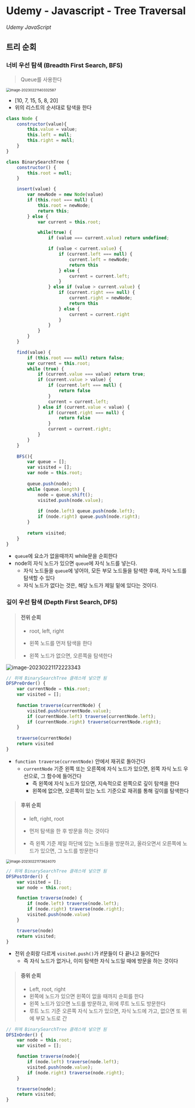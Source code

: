 # Udemy - Javascript - Tree Traversal

*Udemy JavaScript*



## 트리 순회



### 너비 우선 탐색 (Breadth First Search, BFS)

> Queue를 사용한다

<img src="21_Javascript_트리_순회.assets/image-20230221140332587.png" alt="image-20230221140332587" style="zoom:67%;" />

- [10, 7, 15, 5, 8, 20]
- 위의 리스트의 순서대로 탐색을 한다



```javascript
class Node {
    constructor(value){
        this.value = value;
        this.left = null;
        this.right = null;
    }
}

class BinarySearchTree {
    constructor() {
        this.root = null;
    }

    insert(value) {
        var newNode = new Node(value)
        if (this.root === null) {
            this.root = newNode;
            return this;
        } else {
            var current = this.root;

            while(true) {
                if (value === current.value) return undefined;

                if (value < current.value) {
                    if (current.left === null) {
                        current.left = newNode;
                        return this
                    } else {
                        current = current.left;
                    }
                } else if (value > current.value) {
                    if (current.right === null) {
                        current.right = newNode;
                        return this
                    } else {
                        current = current.right
                    }
                }
            }
        }
    }

    find(value) {
        if (this.root === null) return false;
        var current = this.root;
        while (true) {
            if (current.value === value) return true;
            if (current.value > value) {
                if (current.left === null) {
                    return false
                }
                current = current.left;
            } else if (current.value < value) {
                if (current.right === null) {
                    return false
                }
                current = current.right;
            }
        }
    }
    
    BFS(){
        var queue = [];
        var visited = [];
        var node = this.root;
        
        queue.push(node);
        while (queue.length) {
            node = queue.shift();
            visited.push(node.value);
            
            if (node.left) queue.push(node.left);
            if (node.right) queue.push(node.right);
        }
        
        return visited;
    }
}
```

- `queue`에 요소가 없을때까지 while문을 순회한다
- node의 자식 노드가 있으면 `queue`에 자식 노드를 넣는다.
  - 자식 노드들을 `queue`에 넣어야, 모든 부모 노드들을 탐색한 후에, 자식 노드를 탐색할 수 있다
  - 자식 노드가 없다는 것은, 해당 노드가 제일 밑에 있다는 것이다.





### 깊이 우선 탐색 (Depth First Search, DFS)

> #### 전위 순회
>
> - root, left, right
>
> - 왼쪽 노드를 먼저 탐색을 한다
> - 왼쪽 노드가 없으면, 오른쪽을 탐색한다

![image-20230221172223343](21_Javascript_트리_순회.assets/image-20230221172223343.png)

```javascript
// 위에 BinarySearchTree 클래스에 넣으면 됨
DFSPreOrder() {
    var currentNode = this.root;
    var visited = [];
    
    function traverse(currentNode) {
        visited.push(currentNode.value);
        if (currentNode.left) traverse(currentNode.left);
        if (currentNode.right) traverse(currentNode.right);
    }
	
    traverse(currentNode)
    return visited
}
```

- `function traverse(currentNode)` 안에서 재귀로 돌아간다
  - `currentNode` 기준 왼쪽 또는 오른쪽에 자식 노드가 있으면, 왼쪽 자식 노드 우선으로, 그 함수에 들어간다
    - 즉 왼쪽에 자식 노드가 있으면, 지속적으로 왼쪽으로 깊이 탐색을 한다
    - 왼쪽에 없으면, 오른쪽이 있는 노드 기준으로 재귀를 통해 깊이를 탐색한다



> #### 후위 순회
>
> - left, right, root
>
> - 먼저 탐색을 한 후 방문을 하는 것이다
> - 즉 왼쪽 기준 제일 하단에 있는 노드들을 방문하고, 올라오면서 오른쪽에 노드가 있으면, 그 노드를 방문한다

<img src="21_Javascript_트리_순회.assets/image-20230221173624070.png" alt="image-20230221173624070" style="zoom:67%;" />

```javascript
// 위에 BinarySearchTree 클래스에 넣으면 됨
DFSPostOrder() {
    var visited = [];
    var node = this.root;

    function traverse(node) {
        if (node.left) traverse(node.left);
        if (node.right) traverse(node.right);
        visited.push(node.value)
    }

    traverse(node)
    return visited;
}
```

- 전위 순회랑 다르게 `visited.push()`가 if문들이 다 끝나고 들어간다
  - 즉 자식 노드가 없거나, 이미 탐색한 자식 노드일 때에 방문을 하는 것이다





> #### 중위 순회
>
> - Left, root, right
> - 왼쪽에 노드가 있으면 왼쪽이 없을 때까지 순회를 한다
> - 왼쪽 노드가 있으면 노드를 방문하고, 위에 루트 노드도 방문한다
> - 루트 노드 기준 오른쪽 자식 노드가 있으면, 자식 노드에 가고, 없으면 또 위에 부모 노드로 간



```javascript
// 위에 BinarySearchTree 클래스에 넣으면 됨
DFSInOrder() {
    var node = this.root;
    var visited = [];

    function traverse(node){
        if (node.left) traverse(node.left);
        visited.push(node.value);
        if (node.right) traverse(node.right);
    }

    traverse(node);
    return visited;
}
```



